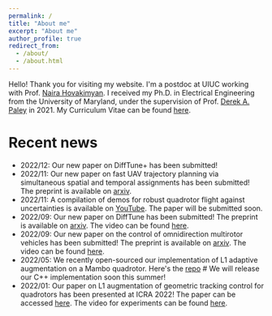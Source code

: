 ```yaml
---
permalink: /
title: "About me"
excerpt: "About me"
author_profile: true
redirect_from: 
  - /about/
  - /about.html
---
```

Hello! Thank you for visiting my website. I'm a postdoc at UIUC working with Prof. [Naira Hovakimyan](https://naira.mechse.illinois.edu/). I received my Ph.D. in Electrical Engineering from the University of Maryland, under the supervision of Prof. [Derek A. Paley](https://aero.umd.edu/clark/faculty/58/Derek-A-Paley) in 2021. My Curriculum Vitae can be found [here](https://shengcheng.web.illinois.edu/file/CV_Sheng_UIUC_20220927.pdf).

Recent news
======
* 2022/12: Our new paper on DiffTune+ has been submitted!
* 2022/11: Our new paper on fast UAV trajectory planning via simultaneous spatial and temporal assignments has been submitted! The preprint is available on [arxiv](https://arxiv.org/abs/2211.15902).
* 2022/11: A compilation of demos for robust quadrotor flight against uncertainties is available on [YouTube](https://youtu.be/18-2OqTRJ50). The paper will be submitted soon.
* 2022/09: Our new paper on DiffTune has been submitted! The preprint is available on [arxiv](https://arxiv.org/abs/2209.10021). The video can be found [here](https://youtu.be/otAv1EJF7EA).
* 2022/09: Our new paper on the control of omnidirection multirotor vehicles has been submitted! The preprint is available on [arxiv](https://arxiv.org/abs/2209.10024). The video can be found [here](https://youtu.be/Ip6MeS7rLhI).
* 2022/05: We recently open-sourced our implementation of L1 adaptive augmentation on a Mambo quadrotor. Here's the [repo](https://github.com/HovakimyanResearch/L1-Mambo) # We will release our C++ implementation soon this summer!
* 2022/01: Our paper on L1 augmentation of geometric tracking control for quadrotors has been presented at ICRA 2022! The paper can be accessed [here](https://ieeexplore.ieee.org/document/9811946). The video for experiments can be found [here](https://youtu.be/25Z7iAkZ5xw).
<!--* 2022\/01: Our paper on optimal estimation of a 2D diffusion-advection process has been accepted for publication by Automatica. The paper can be accessed [https://www.sciencedirect.com/science/article/pii/S0005109821006415 here]
* 2021\/07: I will join UIUC as a Postdoctoral Research Associate working with Prof. Naira Hovakimyan since Fall 2021.
* 2021\/06: Our paper on optimal control of a 2D diffusion-advection process has been accepted for publication by Automatica. The paper can be accessed [https://www.sciencedirect.com/science/article/pii/S0005109821003873?dgcid=author here].
* 2021\/05: I defended my Ph.D. dissertation titled "Optimal estimation and control of a distributed parameter system by a team of mobile sensors and actuators" successfully.
* 2021\/05: I will present our work on a cooperative framework of estimation and control of a spatiotemporal process at the poster session of [https://robotics.umd.edu/symposium2021 MRC Research Symposium]
* 2021\/03: I'm going to give a presentation at SIAM Conference on Applications of Dynamical Systems (DS21). See [https://meetings.siam.org/sess/dsp_programsess.cfm?SESSIONCODE=72193 here] for more information.
8 2021\/03: Our paper on an optimality gap test of the quadratic program with two quadratic constraints has been published by SIAM Journal on Optimization. The paper is available [https://epubs.siam.org/doi/abs/10.1137/19M1273761 here]. The associated MATLAB code for the optimality gap test is available on [https://github.com/Sheng-Cheng/QC2QP-SDR-Optimality-Gap-Test GitHub]. 
* 2021\/01: Our paper on optimal control of a 1D diffusion with unknown initial conditions will be presented at 2021 American Control Conference.
* 2021\/01: I'm co-teaching Advanced Dynamics of Aerospace Systems (ENAE646) with my advisor Dr. Derek Paley in Spring 2021.
* 2020\/12: Our paper on optimal estimation of a 1D diffusion will be presented at 59th IEEE CDC, see the video [https://youtu.be/wMje3es4z2w here].
* 2020\/07: Our paper on optimal control of a 1D diffusion will be presented at ACC 2020, see the video [https://youtu.be/0avnDGVcMyc here].
* 2020\/06: Our paper on cooperative mapping and target search will be presented at ICRA 2020, see the video [https://youtu.be/CRqbNxNgou0?list=PL73E112130772D9FC here].
* 2020\/03: Our paper on cooperative mapping and target search is featured in [https://robotics.umd.edu/news/story/a-cooperative-control-algorithm-for-robotic-search-and-rescue ISR news].
* 2020\/01: Our paper on cooperative mapping and target search has been accepted by IEEE Robotics and Automation Letters.
* 2019\/11: Our heterogeneous quadrotor platform at the Fearless Flight Facility is featured in this [https://youtu.be/Eu-fdq9af4Q video] and [https://view.publitas.com/maryland-robotics-center/umd_mrcnews_fall2019_final_oct28/page/8-9 MRC newsletter].
* 2019\/09: Our work on cooperative map and search is featured in this [https://youtu.be/9wEo0hH-psg video].
* 2019\/07: Our paper on an optimality gap test of the quadratic program with two quadratic constraints is available on [https://arxiv.org/abs/1907.02989 arXiv]. The associated MATLAB code for the optimality gap test is available on [https://github.com/Sheng-Cheng/QC2QP-SDR-Optimality-Gap-Test GitHub]. 
* 2019\/01: Our paper on reaching a target in a time-costly area has been accepted at ACC 2019. 
-->

<!--
Recent news
======

Past Projects
======
-->
